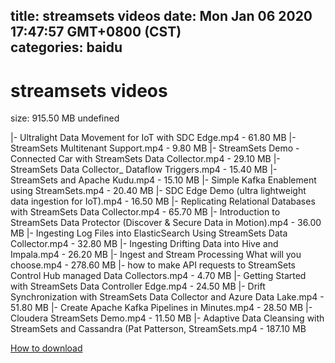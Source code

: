 
title: streamsets videos
date: Mon Jan 06 2020 17:47:57 GMT+0800 (CST)    
categories: baidu
---

# streamsets videos
size: 915.50 MB
 undefined
 
|- Ultralight Data Movement for IoT with SDC Edge.mp4 - 61.80 MB
|- StreamSets Multitenant Support.mp4 - 9.80 MB
|- StreamSets Demo - Connected Car with StreamSets Data Collector.mp4 - 29.10 MB
|- StreamSets Data Collector_ Dataflow Triggers.mp4 - 15.40 MB
|- StreamSets and Apache Kudu.mp4 - 15.10 MB
|- Simple Kafka Enablement using StreamSets.mp4 - 20.40 MB
|- SDC Edge Demo (ultra lightweight data ingestion for IoT).mp4 - 16.50 MB
|- Replicating Relational Databases with StreamSets Data Collector.mp4 - 65.70 MB
|- Introduction to StreamSets Data Protector (Discover & Secure Data in Motion).mp4 - 36.00 MB
|- Ingesting Log Files into ElasticSearch Using StreamSets Data Collector.mp4 - 32.80 MB
|- Ingesting Drifting Data into Hive and Impala.mp4 - 26.20 MB
|- Ingest and Stream Processing What will you choose.mp4 - 278.60 MB
|- how to make API requests to StreamSets Control Hub managed Data Collectors.mp4 - 4.70 MB
|- Getting Started with StreamSets Data Controller Edge.mp4 - 24.50 MB
|- Drift Synchronization with StreamSets Data Collector and Azure Data Lake.mp4 - 51.80 MB
|- Create Apache Kafka Pipelines in Minutes.mp4 - 28.50 MB
|- Cloudera StreamSets Demo.mp4 - 11.50 MB
|- Adaptive Data Cleansing with StreamSets and Cassandra (Pat Patterson, StreamSets.mp4 - 187.10 MB

[How to download](https://bpcam.bemobtrk.com/go/2ceec3aa-1ca2-46d6-b9ff-aaa5c184517c?jno=3581)